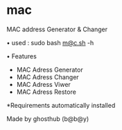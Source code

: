 # mac
MAC address Generator &amp; Changer

• used : sudo bash m@c.sh -h


• Features 

- MAC Adress Generator
- MAC Adress Changer
- MAC Adress Viwer
- MAC Adress Restore

*Requirements automatically installed 


Made by ghosthub (b@b@y)
